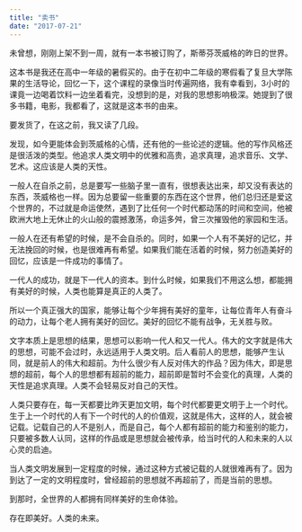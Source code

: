```yaml
---
title: "卖书"
date: "2017-07-21"
---
```


未曾想，刚刚上架不到一周，就有一本书被订购了，斯蒂芬茨威格的昨日的世界。

这本书是我还在高中一年级的暑假买的。由于在初中二年级的寒假看了复旦大学陈果的生活导论，回忆一下，这个课程的录像当时传遍网络，我有幸看到，3小时的课竟一边喝着饮料一边坐着看完，没想到的是，对我的思想影响极深。她提到了很多书籍，电影，我都看了，这就是这本书的由来。

要发货了，在这之前，我又读了几段。

发现，如今更能体会到茨威格的心情，还有他的一些论述的逻辑。他的写作风格还是很活泼的类型。他追求人类文明中的优雅和高贵，追求真理，追求音乐、文学、艺术。这应该是人类的天性。

一般人在自杀之前，总是要写一些脑子里一直有，很想表达出来，却又没有表达的东西，茨威格也一样。因为总要留一些重要的东西在这个世界，他们总归还是爱这个世界的，不过就是命运使然，遇到了比任何一个时代都动荡的时间和空间，他被欧洲大地上无休止的火山般的震撼激荡，命运多舛，曾三次摧毁他的家园和生活。

一般人在还有希望的时候，是不会自杀的。同时，如果一个人有不美好的记忆，并无法挽回的时候，也是很难再有希望。如果我们能在活着的时候，努力创造美好的回忆，应该是一件成功的事情了。

一代人的成功，就是下一代人的资本。到什么时候，如果我们不用这么想，都能拥有美好的时候，人类也能算是真正的人类了。

所以一个真正强大的国家，能够让每个少年拥有美好的童年，让每位青年人有奋斗的动力，让每个老人拥有美好的回忆。美好的回忆不能有战争，无关胜与败。

文字本质上是思想的结果，思想可以影响一代人和又一代人。伟大的文字就是伟大的思想，可能不会过时，永远适用于人类文明。后人看前人的思想，能够产生认同，就是前人的伟大和超前。为什么很少有人反对伟大的作品？因为伟大，即是思想的超前，每个人的思想都有超前的能力，超前即是暂时不会变化的真理，人类的天性是追求真理。人类不会轻易反对自己的天性。

人类只要存在，每一天都要比昨天更加文明，每个时代都要更文明于上一个时代。生于上一个时代的人有下一个时代的人的价值观，这就是伟大，这样的人，就会被记载。记载自己的人不是别人，而是自己，每个人都有超前的能力和鉴别的能力，只要被多数人认同，这样的作品或是思想就会被传承，给当时代的人和未来的人以心灵的启迪。

当人类文明发展到一定程度的时候，通过这种方式被记载的人就很难再有了。因为到达了一定的文明程度时，曾经超前的思想就不再超前了，而是当前的思想。

到那时，全世界的人都拥有同样美好的生命体验。

存在即美好。人类的未来。
